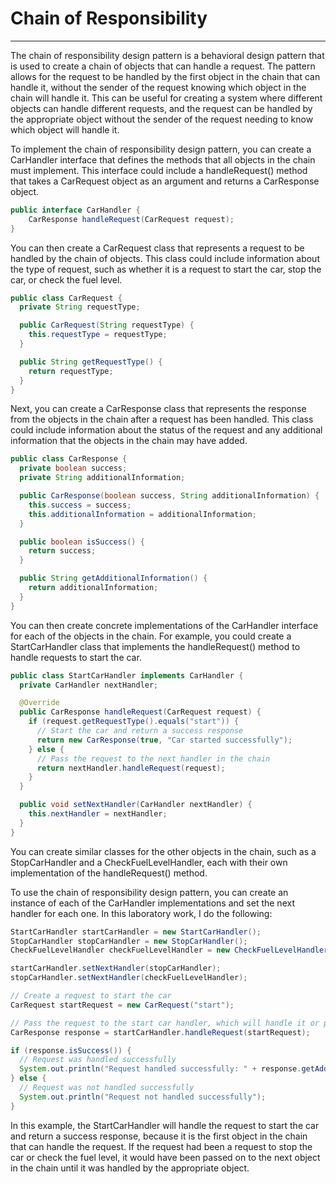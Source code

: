 # Chain of Responsibility

---

The chain of responsibility design pattern is a behavioral design pattern that is used to create a chain of objects that can handle a request. The pattern allows for the request to be handled by the first object in the chain that can handle it, without the sender of the request knowing which object in the chain will handle it. This can be useful for creating a system where different objects can handle different requests, and the request can be handled by the appropriate object without the sender of the request needing to know which object will handle it.

To implement the chain of responsibility design pattern, you can create a CarHandler interface that defines the methods that all objects in the chain must implement. This interface could include a handleRequest() method that takes a CarRequest object as an argument and returns a CarResponse object.
```java
public interface CarHandler {
    CarResponse handleRequest(CarRequest request);
}
```

You can then create a CarRequest class that represents a request to be handled by the chain of objects. This class could include information about the type of request, such as whether it is a request to start the car, stop the car, or check the fuel level.
```java
public class CarRequest {
  private String requestType;

  public CarRequest(String requestType) {
    this.requestType = requestType;
  }

  public String getRequestType() {
    return requestType;
  }
}

```

Next, you can create a CarResponse class that represents the response from the objects in the chain after a request has been handled. This class could include information about the status of the request and any additional information that the objects in the chain may have added.
```java
public class CarResponse {
  private boolean success;
  private String additionalInformation;

  public CarResponse(boolean success, String additionalInformation) {
    this.success = success;
    this.additionalInformation = additionalInformation;
  }

  public boolean isSuccess() {
    return success;
  }

  public String getAdditionalInformation() {
    return additionalInformation;
  }
}
```

You can then create concrete implementations of the CarHandler interface for each of the objects in the chain. For example, you could create a StartCarHandler class that implements the handleRequest() method to handle requests to start the car.
```java
public class StartCarHandler implements CarHandler {
  private CarHandler nextHandler;

  @Override
  public CarResponse handleRequest(CarRequest request) {
    if (request.getRequestType().equals("start")) {
      // Start the car and return a success response
      return new CarResponse(true, "Car started successfully");
    } else {
      // Pass the request to the next handler in the chain
      return nextHandler.handleRequest(request);
    }
  }

  public void setNextHandler(CarHandler nextHandler) {
    this.nextHandler = nextHandler;
  }
}
```

You can create similar classes for the other objects in the chain, such as a StopCarHandler and a CheckFuelLevelHandler, each with their own implementation of the handleRequest() method.

To use the chain of responsibility design pattern, you can create an instance of each of the CarHandler implementations and set the next handler for each one. In this laboratory work, I do the following:
```java
StartCarHandler startCarHandler = new StartCarHandler();
StopCarHandler stopCarHandler = new StopCarHandler();
CheckFuelLevelHandler checkFuelLevelHandler = new CheckFuelLevelHandler();

startCarHandler.setNextHandler(stopCarHandler);
stopCarHandler.setNextHandler(checkFuelLevelHandler);

// Create a request to start the car
CarRequest startRequest = new CarRequest("start");

// Pass the request to the start car handler, which will handle it or pass it on to the next handler in the chain
CarResponse response = startCarHandler.handleRequest(startRequest);

if (response.isSuccess()) {
  // Request was handled successfully
  System.out.println("Request handled successfully: " + response.getAdditionalInformation());
} else {
  // Request was not handled successfully
  System.out.println("Request not handled successfully");
}
```

In this example, the StartCarHandler will handle the request to start the car and return a success response, because it is the first object in the chain that can handle the request. If the request had been a request to stop the car or check the fuel level, it would have been passed on to the next object in the chain until it was handled by the appropriate object.
